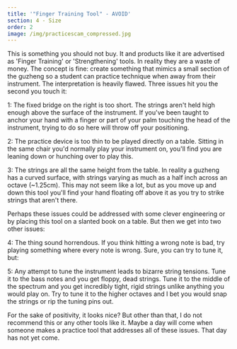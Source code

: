 ```yaml
---
title: '"Finger Training Tool" - AVOID'
section: 4 - Size
order: 2
image: /img/practicescam_compressed.jpg
---
```

This is something you should not buy. It and products like it are advertised as 'Finger Training' or 'Strengthening' tools. In reality they are a waste of money. The concept is fine: create something that mimics a small section of the guzheng so a student can practice technique when away from their instrument. The interpretation is heavily flawed. Three issues hit you the second you touch it:

1: The fixed bridge on the right is too short. The strings aren't held high enough above the surface of the instrument. If you've been taught to anchor your hand with a  finger or part of your palm touching the head of the instrument, trying to do so here will throw off your positioning.

2: The practice device is too thin to be played directly on a table. Sitting in the same chair you'd normally play your instrument on, you'll find you are leaning down or hunching over to play this.

3: The strings are all the same height from the table. In reality a guzheng has a curved surface, with strings varying as much as a half inch across an octave (~1.25cm). This may not seem like a lot, but as you move up and down this tool you'll find your hand floating off above it as you try to strike strings that aren't there.

Perhaps these issues could be addressed with some clever engineering or by placing this tool on a slanted book on a table. But then we get into two other issues:

4: The thing sound horrendous. If you think hitting a wrong note is bad, try playing something where every note is wrong. Sure, you can try to tune it, but:

5: Any attempt to tune the instrument leads to bizarre string tensions. Tune it to the bass notes and you get floppy, dead strings. Tune it to the middle of the spectrum and you get incredibly tight, rigid strings unlike anything you would play on. Try to tune it to the higher octaves and I bet you would snap the strings or rip the tuning pins out.

For the sake of positivity, it looks nice? But other than that, I do not recommend this or any other tools like it. Maybe a day will come when someone makes a practice tool that addresses all of these issues. That day has not yet come.
